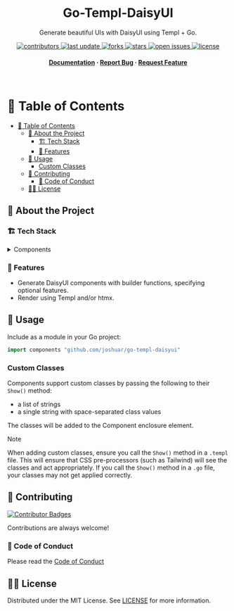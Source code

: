 <!--
 Copyright 2024 Joshua Rich <joshua.rich@gmail.com>.
 SPDX-License-Identifier: MIT
-->

<div align="center">

  <!-- <img src="assets/logo.png" alt="logo" width="200" height="auto" /> -->
  <h1>Go-Templ-DaisyUI</h1>

  <p>
     Generate beautiful UIs with DaisyUI using Templ + Go.
  </p>

<!-- Badges -->
<p>
  <a href="https://github.com/joshuar/go-templ-daisyui/graphs/contributors">
    <img src="https://img.shields.io/github/contributors/joshuar/go-templ-daisyui" alt="contributors" />
  </a>
  <a href="">
    <img src="https://img.shields.io/github/last-commit/joshuar/go-templ-daisyui" alt="last update" />
  </a>
  <a href="https://github.com/joshuar/go-templ-daisyui/network/members">
    <img src="https://img.shields.io/github/forks/joshuar/go-templ-daisyui" alt="forks" />
  </a>
  <a href="https://github.com/joshuar/go-templ-daisyui/stargazers">
    <img src="https://img.shields.io/github/stars/joshuar/go-templ-daisyui" alt="stars" />
  </a>
  <a href="https://github.com/joshuar/go-templ-daisyui/issues/">
    <img src="https://img.shields.io/github/issues/joshuar/go-templ-daisyui" alt="open issues" />
  </a>
  <a href="https://github.com/joshuar/go-templ-daisyui/blob/master/LICENSE">
    <img src="https://img.shields.io/github/license/joshuar/go-templ-daisyui.svg" alt="license" />
  </a>
</p>

<h4>
    <!-- <a href="https://github.com/joshuar/go-templ-daisyui/">View Demo</a>
  <span> · </span> -->
    <a href="https://github.com/joshuar/go-templ-daisyui">Documentation</a>
  <span> · </span>
    <a href="https://github.com/joshuar/go-templ-daisyui/issues/">Report Bug</a>
  <span> · </span>
    <a href="https://github.com/joshuar/go-templ-daisyui/issues/">Request Feature</a>
  </h4>
</div>

<br />

<!-- Table of Contents -->
# 📜 Table of Contents

- [📜 Table of Contents](#-table-of-contents)
  - [🌟 About the Project](#-about-the-project)
    - [🏗️ Tech Stack](#️-tech-stack)
    - [🎯 Features](#-features)
  - [🧰 Usage](#-usage)
    - [Custom Classes](#custom-classes)
  - [👋 Contributing](#-contributing)
    - [🤝 Code of Conduct](#-code-of-conduct)
  - [🧑‍⚖️ License](#️-license)

<!-- About the Project -->
## 🌟 About the Project

<!-- Screenshots
### :camera: Screenshots

<div align="center">
  <img src="https://placehold.co/600x400?text=Your+Screenshot+here" alt="screenshot" />
</div> -->

<!-- TechStack -->
### 🏗️ Tech Stack

<details>
  <summary>Components</summary>
  <ul>
    <li><a href="https://go.dev/">Go</a></li>
    <li><a href="https://templ.guide/">Templ</a></li>
    <li><a href="https://daisyui.com/">DaisyUI</a></li>
    <li><a href="https://htmx.org/">htmx</a></li>
  </ul>
</details>

<!-- Features -->
### 🎯 Features

- Generate DaisyUI components with builder functions, specifying optional features.
- Render using Templ and/or htmx.

## 🧰 Usage

Include as a module in your Go project:

```go
import components "github.com/joshuar/go-templ-daisyui"
```

### Custom Classes

Components support custom classes by passing the following to their `Show()` method:

- a list of strings
- a single string with space-separated class values

The classes will be added to the Component enclosure element.

> [!NOTE]
> When adding custom classes, ensure you call the `Show()` method in a `.templ`
> file. This will ensure that CSS pre-processors (such as Tailwind) will see the
> classes and act appropriately. If you call the `Show()` method in a `.go`
> file, your classes may not get applied correctly.

## 👋 Contributing

<a href="https://github.com/joshuar/go-templ-daisyui/graphs/contributors">
  <img src="https://contrib.rocks/image?repo=joshuar/go-templ-daisyui" alt="Contributor Badges"/>
</a>

Contributions are always welcome!

<!-- See `contributing.md` for ways to get started. -->

### 🤝 Code of Conduct

Please read the [Code of Conduct](https://github.com/joshuar/go-templ-daisyui/blob/master/CODE_OF_CONDUCT.md)

<!-- FAQ
## :grey_question: FAQ

- Question 1

  + Answer 1

- Question 2

  + Answer 2 -->

## 🧑‍⚖️ License

Distributed under the MIT License. See [LICENSE](./LICENSE) for more information.
